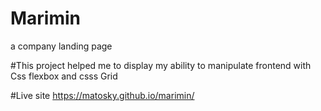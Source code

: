 # Marimin
a company landing page

#This project helped me to display my ability to manipulate frontend with
Css flexbox and csss Grid

#Live site
https://matosky.github.io/marimin/
